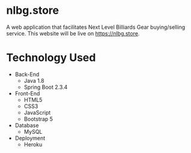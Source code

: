 # nlbg.store
A web application that facilitates Next Level Billiards Gear buying/selling service. This website will be live on https://nlbg.store.

# Technology Used
- Back-End
    - Java 1.8
    - Spring Boot 2.3.4
- Front-End
    - HTML5
    - CSS3
    - JavaScript
    - Bootstrap 5
- Database
    - MySQL
- Deployment
    - Heroku